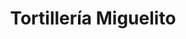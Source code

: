 ---
title: "Tortillería Miguelito"
url: /tetela-del-monte/tortilleria-miguelito/
shop: Allgemein
---